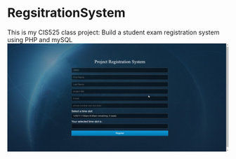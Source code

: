 # RegsitrationSystem
This is my CIS525 class project: Build a student exam registration system using PHP and mySQL
![Here is the index page](https://github.com/CompilerBian/RegsitrationSystem/blob/master/Index.png)
